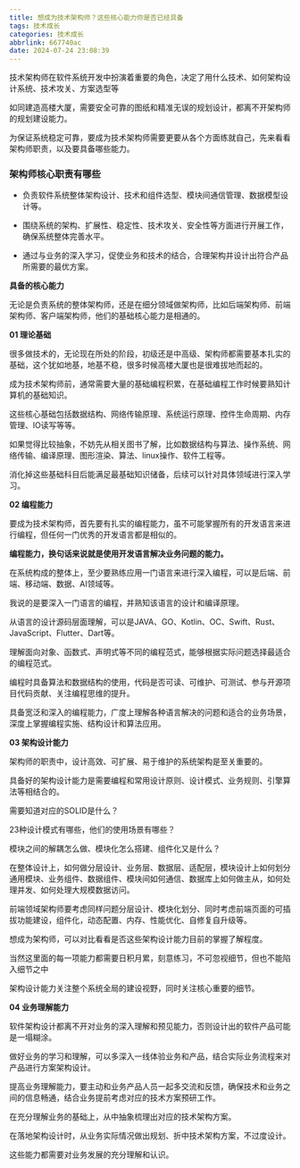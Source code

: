 ```yaml
---
title: 想成为技术架构师？这些核心能力你是否已经具备
tags: 技术成长
categories: 技术成长
abbrlink: 667740ac
date: 2024-07-24 23:08:39
---
```


技术架构师在软件系统开发中扮演着重要的角色，决定了用什么技术、如何架构设计系统、技术攻关、方案选型等

如同建造高楼大厦，需要安全可靠的图纸和精准无误的规划设计，都离不开架构师的规划建设能力。

为保证系统稳定可靠，要成为技术架构师需要更要从各个方面练就自己，先来看看架构师职责，以及要具备哪些能力。

### **架构师核心职责有哪些**

- 负责软件系统整体架构设计、技术和组件选型、模块间通信管理、数据模型设计等。

- 围绕系统的架构、扩展性、稳定性、技术攻关、安全性等方面进行开展工作，确保系统整体完善水平。

- 通过与业务的深入学习，促使业务和技术的结合，合理架构并设计出符合产品所需要的最优方案。

**具备的核心能力**

无论是负责系统的整体架构师，还是在细分领域做架构师，比如后端架构师、前端架构师、客户端架构师，他们的基础核心能力是相通的。

**01 理论基础**

很多做技术的，无论现在所处的阶段，初级还是中高级、架构师都需要基本扎实的基础，这个犹如地基，地基不稳，很多时候高楼大厦也是很难拔地而起的。

成为技术架构师前，通常需要大量的基础编程积累，在基础编程工作时候要熟知计算机的基础知识。

这些核心基础包括数据结构、网络传输原理、系统运行原理、控件生命周期、内存管理、IO读写等等。

如果觉得比较抽象，不妨先从相关图书了解，比如数据结构与算法、操作系统、网络传输、编译原理、图形渲染、算法、linux操作、软件工程等。

消化掉这些基础科目后能满足最基础知识储备，后续可以针对具体领域进行深入学习。

**02 编程能力**

要成为技术架构师，首先要有扎实的编程能力，虽不可能掌握所有的开发语言来进行编程，但任何一门优秀的开发语言都是相似的。

**编程能力，换句话来说就是使用开发语言解决业务问题的能力。**

在系统构成的整体上，至少要熟练应用一门语言来进行深入编程，可以是后端、前端、移动端、数据、AI领域等。

我说的是要深入一门语言的编程，并熟知该语言的设计和编译原理。


从语言的设计源码层面理解，可以是JAVA、GO、Kotlin、OC、Swift、Rust、JavaScript、Flutter、Dart等。

理解面向对象、函数式、声明式等不同的编程范式，能够根据实际问题选择最适合的编程范式。

编程时具备算法和数据结构的使用，代码是否可读、可维护、可测试、参与开源项目代码贡献、关注编程思维的提升。

具备宽泛和深入的编程能力，广度上理解各种语言解决的问题和适合的业务场景，深度上掌握编程实施、结构设计和算法应用。

**03 架构设计能力**

架构师的职责中，设计高效、可扩展、易于维护的系统架构是至关重要的。

具备好的架构设计能力是需要编程和常用设计原则、设计模式、业务规则、引擎算法等相结合的。

需要知道对应的SOLID是什么？

23种设计模式有哪些，他们的使用场景有哪些？

模块之间的解耦怎么做、模块化怎么搭建、组件化又是什么？

在整体设计上，如何做分层设计、业务层、数据层、适配层，模块设计上如何划分通用模块、业务组件、数据组件、模块间如何通信、数据库上如何做主从，如何处理并发、如何处理大规模数据访问。

前端领域架构师要考虑同样问题分层设计、模块化划分、同时考虑前端页面的可插拔功能建设，组件化，动态配置、内存、性能优化、自修复自升级等。

想成为架构师，可以对比看看是否这些架构设计能力目前的掌握了解程度。

当然这里面的每一项能力都需要日积月累，刻意练习，不可忽视细节，但也不能陷入细节之中

架构设计能力关注整个系统全局的建设视野，同时关注核心重要的细节。

**04 业务理解能力**

软件架构设计都离不开对业务的深入理解和预见能力，否则设计出的软件产品可能是一塌糊涂。

做好业务的学习和理解，可以多深入一线体验业务和产品，结合实际业务流程来对产品进行方案架构设计。

提高业务理解能力，要主动和业务产品人员一起多交流和反馈，确保技术和业务之间的信息畅通，结合业务提前考虑对应的技术方案预研工作。

在充分理解业务的基础上，从中抽象梳理出对应的技术架构方案。

在落地架构设计时，从业务实际情况做出规划、折中技术架构方案，不过度设计。

这些能力都需要对业务发展的充分理解和认识。